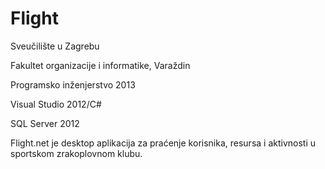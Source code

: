 Flight
======

Sveučilište u Zagrebu

Fakultet organizacije i informatike, Varaždin

Programsko inženjerstvo 2013

Visual Studio 2012/C#

SQL Server 2012

Flight.net je desktop aplikacija za praćenje korisnika, resursa i aktivnosti u sportskom zrakoplovnom klubu.

